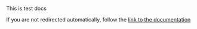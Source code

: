 This is test docs

<!DOCTYPE HTML>
<html lang="en-US">
    <head>
        <meta charset="UTF-8">
        <meta http-equiv="refresh" content="1;url=docs/html/index.html">
        <title>Page Redirection</title>
    </head>
    <body>
        If you are not redirected automatically, follow the <a href="docs/html/index.html">link to the documentation</a>
    </body>
</html>
